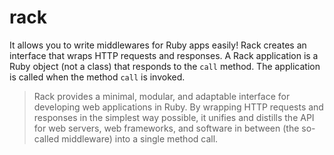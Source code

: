 # rack

It allows you to write middlewares for Ruby apps easily! Rack creates an interface that wraps HTTP requests and responses. A Rack application is a Ruby object (not a class) that responds to the `call` method. The application is called when the method `call` is invoked.

> Rack provides a minimal, modular, and adaptable interface for developing web applications in Ruby. By wrapping HTTP requests and responses in the simplest way possible, it unifies and distills the API for web servers, web frameworks, and software in between (the so-called middleware) into a single method call. 
